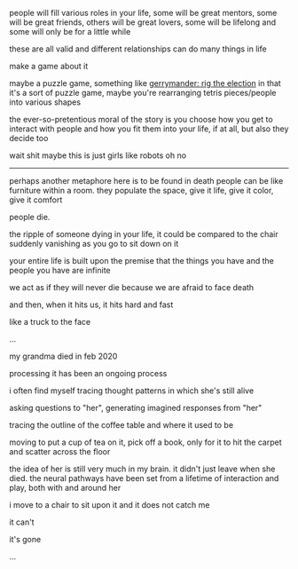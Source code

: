 people will fill various roles in your life, some will be great mentors, some will be great friends, others will be great lovers, some will be lifelong and some will only be for a little while

these are all valid and different relationships can do many things in life

make a game about it

maybe a puzzle game, something like [gerrymander: rig the election](https://www.gerrymandergame.com/) in that it's a sort of puzzle game, maybe you're rearranging tetris pieces/people into various shapes

the ever-so-pretentious moral of the story is you choose how you get to interact with people and how you fit them into your life, if at all, but also they decide too

wait shit maybe this is just girls like robots oh no

---

perhaps another metaphore here is to be found in death
people can be like furniture within a room. they populate the space, give it life, give it color, give it comfort

people die.

the ripple of someone dying in your life, it could be compared to the chair suddenly vanishing as you go to sit down on it

your entire life is built upon the premise that the things you have and the people you have are infinite

we act as if they will never die because we are afraid to face death

and then, when it hits us, it hits hard and fast

like a truck to the face

...

my grandma died in feb 2020

processing it has been an ongoing process

i often find myself tracing thought patterns in which she's still alive

asking questions to "her", generating imagined responses from "her"

tracing the outline of the coffee table and where it used to be

moving to put a cup of tea on it, pick off a book, only for it to hit the carpet and scatter across the floor

the idea of her is still very much in my brain. it didn't just leave when she died. the neural pathways have been set from a lifetime of interaction and play, both with and around her

i move to a chair to sit upon it and it does not catch me

it can't

it's gone

...